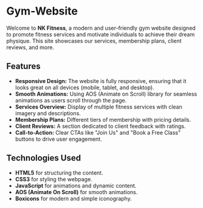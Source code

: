 # Gym-Website

Welcome to **NK Fitness**, a modern and user-friendly gym website designed to promote fitness services and motivate individuals to achieve their dream physique. This site showcases our services, membership plans, client reviews, and more.


## Features

- **Responsive Design:** The website is fully responsive, ensuring that it looks great on all devices (mobile, tablet, and desktop).
- **Smooth Animations:** Using AOS (Animate on Scroll) library for seamless animations as users scroll through the page.
- **Services Overview:** Display of multiple fitness services with clean imagery and descriptions.
- **Membership Plans:** Different tiers of membership with pricing details.
- **Client Reviews:** A section dedicated to client feedback with ratings.
- **Call-to-Action:** Clear CTAs like "Join Us" and "Book a Free Class" buttons to drive user engagement.

## Technologies Used

- **HTML5** for structuring the content.
- **CSS3** for styling the webpage.
- **JavaScript** for animations and dynamic content.
- **AOS (Animate On Scroll)** for smooth animations.
- **Boxicons** for modern and simple iconography.
